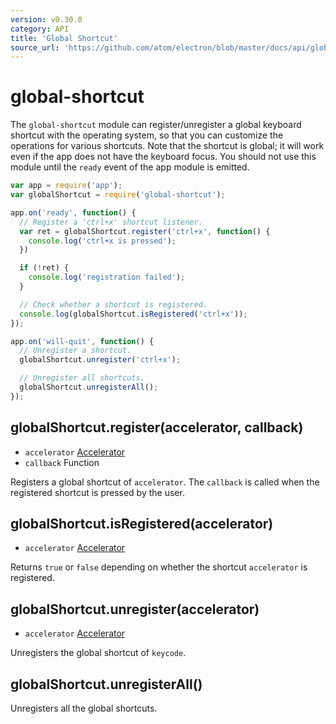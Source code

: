 ```yaml
---
version: v0.30.0
category: API
title: 'Global Shortcut'
source_url: 'https://github.com/atom/electron/blob/master/docs/api/global-shortcut.md'
---
```


# global-shortcut

The `global-shortcut` module can register/unregister a global keyboard shortcut
with the operating system, so that you can customize the operations for various shortcuts.
Note that the shortcut is global; it will work even if the app does not have the keyboard focus.
You should not use this module until the `ready` event of the app module is emitted.

```javascript
var app = require('app');
var globalShortcut = require('global-shortcut');

app.on('ready', function() {
  // Register a 'ctrl+x' shortcut listener.
  var ret = globalShortcut.register('ctrl+x', function() {
    console.log('ctrl+x is pressed');
  })

  if (!ret) {
    console.log('registration failed');
  }

  // Check whether a shortcut is registered.
  console.log(globalShortcut.isRegistered('ctrl+x'));
});

app.on('will-quit', function() {
  // Unregister a shortcut.
  globalShortcut.unregister('ctrl+x');

  // Unregister all shortcuts.
  globalShortcut.unregisterAll();
});
```

## globalShortcut.register(accelerator, callback)

* `accelerator` [Accelerator](http://electron.atom.io/docs/v0.30.0/api/accelerator)
* `callback` Function

Registers a global shortcut of `accelerator`. The `callback` is called when
the registered shortcut is pressed by the user.

## globalShortcut.isRegistered(accelerator)

* `accelerator` [Accelerator](http://electron.atom.io/docs/v0.30.0/api/accelerator)

Returns `true` or `false` depending on whether the shortcut `accelerator` is registered.

## globalShortcut.unregister(accelerator)

* `accelerator` [Accelerator](http://electron.atom.io/docs/v0.30.0/api/accelerator)

Unregisters the global shortcut of `keycode`.

## globalShortcut.unregisterAll()

Unregisters all the global shortcuts.
